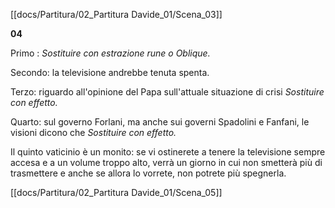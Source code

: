 [[docs/Partitura/02_Partitura Davide_01/Scena_03]]      

**04**

Primo : *Sostituire con estrazione rune o Oblique.*

Secondo: la televisione andrebbe tenuta spenta.

Terzo: riguardo all'opinione del Papa sull'attuale situazione di crisi *Sostituire con effetto.*

Quarto: sul governo Forlani, ma anche sui governi Spadolini e Fanfani, le visioni dicono che *Sostituire con effetto.*

Il quinto vaticinio è un monito: se vi ostinerete a tenere la televisione sempre accesa e a un volume troppo alto, verrà un giorno in cui non smetterà più di trasmettere e anche se allora lo vorrete, non potrete più spegnerla.

[[docs/Partitura/02_Partitura Davide_01/Scena_05]]